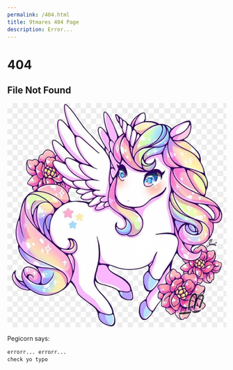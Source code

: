 ```yaml
---
permalink: /404.html
title: 9tmares 404 Page
description: Error...
---
```

# 404

## File Not Found

![Pegicorn Image](./assets/images/unicorn.png)


Pegicorn says:
```markdown
errorr... errorr...
check yo typo
```